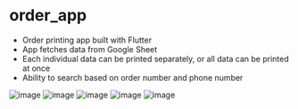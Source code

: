 # order_app
- Order printing app built with Flutter
- App fetches data from Google Sheet 
- Each individual data can be printed separately, or all data can be printed at once
- Ability to search based on order number and phone number


![image](https://user-images.githubusercontent.com/59133612/155828590-bf3ab3dd-1029-4621-871e-4cf19e0883a3.png)
![image](https://user-images.githubusercontent.com/59133612/155828595-320058c3-0e1d-4417-a351-06b8bbc29750.png)
![image](https://user-images.githubusercontent.com/59133612/155828600-0ff1a54f-11e6-420f-8483-2ccc225363f5.png)
![image](https://user-images.githubusercontent.com/59133612/155828603-9f6308f8-5ec8-41b5-a3d6-931d5fc627c5.png)
![image](https://user-images.githubusercontent.com/59133612/155828613-b89194b8-0bf2-4485-a192-4f8eab5e806a.png)
